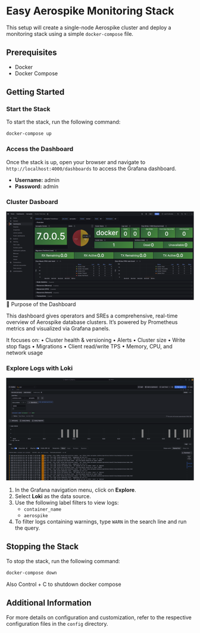 # Easy Aerospike Monitoring Stack

This setup will create a single-node Aerospike cluster and deploy a monitoring stack using a simple `docker-compose` file.

## Prerequisites

- Docker
- Docker Compose

## Getting Started

### Start the Stack

To start the stack, run the following command:

```sh
docker-compose up
```

### Access the Dashboard

Once the stack is up, open your browser and navigate to `http://localhost:4000/dashboards` to access the Grafana dashboard.

- **Username:** admin
- **Password:** admin




### Cluster Dasboard
![Cluster Image](images/cluster.png)
🧠 Purpose of the Dashboard

This dashboard gives operators and SREs a comprehensive, real-time overview of Aerospike database clusters. It’s powered by Prometheus metrics and visualized via Grafana panels.

It focuses on:
•	Cluster health & versioning
•	Alerts
•	Cluster size
•	Write stop flags
•	Migrations
•	Client read/write TPS
•	Memory, CPU, and network usage




### Explore Logs with Loki

![Loki Image](images/loki.png)


1. In the Grafana navigation menu, click on **Explore**.
2. Select **Loki** as the data source.
3. Use the following label filters to view logs:
    - `container_name`
    - `aerospike`
4. To filter logs containing warnings, type `WARN` in the search line and run the query.


## Stopping the Stack

To stop the stack, run the following command:

```sh
docker-compose down 
```
Also Control + C to shutdown docker compose

## Additional Information

For more details on configuration and customization, refer to the respective configuration files in the `config` directory.